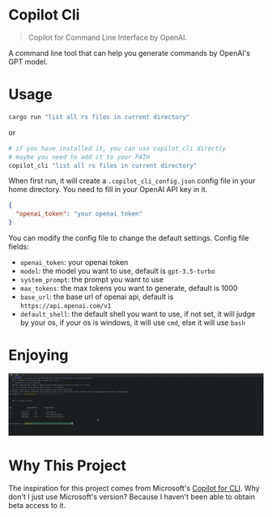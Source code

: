 # Copilot Cli

> Copilot for Command Line Interface by OpenAI.

A command line tool that can help you generate commands by OpenAI's GPT model.

# Usage

```bash
cargo run "list all rs files in current directory"
```

or

```bash
# if you have installed it, you can use copilot_cli directly
# maybe you need to add it to your PATH
copilot_cli "list all rs files in current directory"
```

When first run, it will create a `.copilot_cli_config.json` config file in your home directory. You need to fill in your OpenAI API key in it.

```json
{
  "openai_token": "your openai token"
}
```

You can modify the config file to change the default settings. Config file fields:

- `openai_token`: your openai token
- `model`: the model you want to use, default is `gpt-3.5-turbo`
- `system_prompt`: the prompt you want to use
- `max_tokens`: the max tokens you want to generate, default is 1000
- `base_url`: the base url of openai api, default is `https://api.openai.com/v1`
- `default_shell`: the default shell you want to use, if not set, it will judge by your os, if your os is windows, it will use `cmd`, else it will use `bash`

# Enjoying

![demo](./docs/images/demo.gif)

# Why This Project

The inspiration for this project comes from Microsoft's [Copilot for CLI](https://githubnext.com/projects/copilot-cli/). Why don't I just use Microsoft's version? Because I haven't been able to obtain beta access to it.